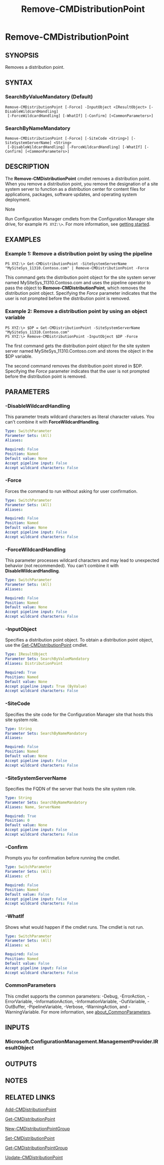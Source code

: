 ﻿---
description: Removes a distribution point.
external help file: AdminUI.PS.dll-Help.xml
Module Name: ConfigurationManager
ms.date: 05/07/2019
schema: 2.0.0
title: Remove-CMDistributionPoint
---

# Remove-CMDistributionPoint

## SYNOPSIS
Removes a distribution point.

## SYNTAX

### SearchByValueMandatory (Default)
```
Remove-CMDistributionPoint [-Force] -InputObject <IResultObject> [-DisableWildcardHandling]
 [-ForceWildcardHandling] [-WhatIf] [-Confirm] [<CommonParameters>]
```

### SearchByNameMandatory
```
Remove-CMDistributionPoint [-Force] [-SiteCode <String>] [-SiteSystemServerName] <String>
 [-DisableWildcardHandling] [-ForceWildcardHandling] [-WhatIf] [-Confirm] [<CommonParameters>]
```

## DESCRIPTION
The **Remove-CMDistributionPoint** cmdlet removes a distribution point.
When you remove a distribution point, you remove the designation of a site system server to function as a distribution center for content files for applications, packages, software updates, and operating system deployment.

> [!NOTE]
> Run Configuration Manager cmdlets from the Configuration Manager site drive, for example `PS XYZ:\>`. For more information, see [getting started](/powershell/sccm/overview).

## EXAMPLES

### Example 1: Remove a distribution point by using the pipeline
```
PS XYZ:\> Get-CMDistributionPoint -SiteSystemServerName "MySiteSys_11310.Contoso.com" | Remove-CMDistributionPoint -Force
```

This command gets the distribution point object for the site system server named MySiteSys_11310.Contoso.com and uses the pipeline operator to pass the object to **Remove-CMDistributionPoint**, which removes the distribution point object.
Specifying the *Force* parameter indicates that the user is not prompted before the distribution point is removed.

### Example 2: Remove a distribution point by using an object variable
```
PS XYZ:\> $DP = Get-CMDistributionPoint -SiteSystemServerName "MySiteSys_11310.Contoso.com"
PS XYZ:\> Remove-CMDistributionPoint -InputObject $DP -Force
```

The first command gets the distribution point object for the site system server named MySiteSys_11310.Contoso.com and stores the object in the $DP variable.

The second command removes the distribution point stored in $DP.
Specifying the *Force* parameter indicates that the user is not prompted before the distribution point is removed.

## PARAMETERS

### -DisableWildcardHandling

This parameter treats wildcard characters as literal character values. You can't combine it with **ForceWildcardHandling**.

```yaml
Type: SwitchParameter
Parameter Sets: (All)
Aliases:

Required: False
Position: Named
Default value: None
Accept pipeline input: False
Accept wildcard characters: False
```

### -Force
Forces the command to run without asking for user confirmation.

```yaml
Type: SwitchParameter
Parameter Sets: (All)
Aliases:

Required: False
Position: Named
Default value: None
Accept pipeline input: False
Accept wildcard characters: False
```

### -ForceWildcardHandling

This parameter processes wildcard characters and may lead to unexpected behavior (not recommended). You can't combine it with **DisableWildcardHandling**.

```yaml
Type: SwitchParameter
Parameter Sets: (All)
Aliases:

Required: False
Position: Named
Default value: None
Accept pipeline input: False
Accept wildcard characters: False
```

### -InputObject
Specifies a distribution point object.
To obtain a distribution point object, use the [Get-CMDistributionPoint](Get-CMDistributionPoint.md) cmdlet.

```yaml
Type: IResultObject
Parameter Sets: SearchByValueMandatory
Aliases: DistributionPoint

Required: True
Position: Named
Default value: None
Accept pipeline input: True (ByValue)
Accept wildcard characters: False
```

### -SiteCode
Specifies the site code for the Configuration Manager site that hosts this site system role.

```yaml
Type: String
Parameter Sets: SearchByNameMandatory
Aliases:

Required: False
Position: Named
Default value: None
Accept pipeline input: False
Accept wildcard characters: False
```

### -SiteSystemServerName
Specifies the FQDN of the server that hosts the site system role.

```yaml
Type: String
Parameter Sets: SearchByNameMandatory
Aliases: Name, ServerName

Required: True
Position: 0
Default value: None
Accept pipeline input: False
Accept wildcard characters: False
```

### -Confirm
Prompts you for confirmation before running the cmdlet.

```yaml
Type: SwitchParameter
Parameter Sets: (All)
Aliases: cf

Required: False
Position: Named
Default value: False
Accept pipeline input: False
Accept wildcard characters: False
```

### -WhatIf
Shows what would happen if the cmdlet runs.
The cmdlet is not run.

```yaml
Type: SwitchParameter
Parameter Sets: (All)
Aliases: wi

Required: False
Position: Named
Default value: False
Accept pipeline input: False
Accept wildcard characters: False
```

### CommonParameters
This cmdlet supports the common parameters: -Debug, -ErrorAction, -ErrorVariable, -InformationAction, -InformationVariable, -OutVariable, -OutBuffer, -PipelineVariable, -Verbose, -WarningAction, and -WarningVariable. For more information, see [about_CommonParameters](http://go.microsoft.com/fwlink/?LinkID=113216).

## INPUTS

### Microsoft.ConfigurationManagement.ManagementProvider.IResultObject

## OUTPUTS

### 

## NOTES

## RELATED LINKS

[Add-CMDistributionPoint](Add-CMDistributionPoint.md)

[Get-CMDistributionPoint](Get-CMDistributionPoint.md)

[New-CMDistributionPointGroup](New-CMDistributionPointGroup.md)

[Set-CMDistributionPoint](Set-CMDistributionPoint.md)

[Get-CMDistributionPointGroup](Get-CMDistributionPointGroup.md)

[Update-CMDistributionPoint](Update-CMDistributionPoint.md)


